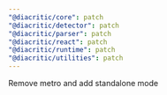 ```yaml
---
"@diacritic/core": patch
"@diacritic/detector": patch
"@diacritic/parser": patch
"@diacritic/react": patch
"@diacritic/runtime": patch
"@diacritic/utilities": patch
---
```


Remove metro and add standalone mode
